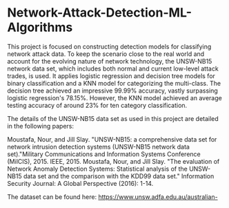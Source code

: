 # Network-Attack-Detection-ML-Algorithms
This project is focused on constructing detection models for classifying network attack data. To keep the scenario close to the real world and account for the evolving nature of network technology, the UNSW-NB15 network data set, which includes both normal and current low-level attack trades, is used. It applies logistic regression and decision tree models for binary classification and a KNN model for categorizing the multi-class. The decision tree achieved an impressive 99.99% accuracy, vastly surpassing logistic regression's 78.15%. However, the KNN model achieved an average testing accuracy of around 23% for ten category classifiсation.

The details of the UNSW-NB15 data set as used in this project are detailed in the following papers:

Moustafa, Nour, and Jill Slay. "UNSW-NB15: a comprehensive data set for network intrusion detection systems (UNSW-NB15 network data set)."Military Communications and Information Systems Conference (MilCIS), 2015. IEEE, 2015.
Moustafa, Nour, and Jill Slay. "The evaluation of Network Anomaly Detection Systems: Statistical analysis of the UNSW-NB15 data set and the comparison with the KDD99 data set." Information Security Journal: A Global Perspective (2016): 1-14.

The dataset can be found here: https://www.unsw.adfa.edu.au/australian-